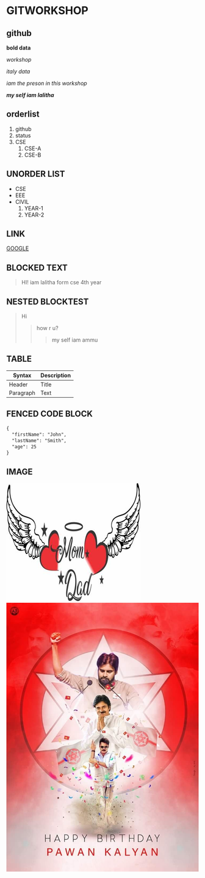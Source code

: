 # GITWORKSHOP
## github

**bold data**

_workshop_

*italy data*

*iam the preson in this workshop*

_**my self iam lalitha**_

## orderlist
1. github
2. status
3. CSE
    1. CSE-A
    2. CSE-B
## UNORDER LIST
* CSE
* EEE
* CIVIL
    1. YEAR-1
    2. YEAR-2
## LINK
[GOOGLE](https://www.google.com)
## BLOCKED TEXT
> HI! iam lalitha form cse 4th year 
## NESTED BLOCKTEST
> Hi
>> how r u?
>>> my self iam ammu
## TABLE
| Syntax | Description |
| ----------- | ----------- |
| Header | Title |
| Paragraph | Text |
## FENCED CODE BLOCK
```
{
  "firstName": "John",
  "lastName": "Smith",
  "age": 25
}
```
## IMAGE
![alt test](https://github.com/singarilalitha/html/blob/main/v-298-voorkoms-original-imafmpfcgfwbhcbv.jpeg)
![alt test](https://github.com/singarilalitha/html/blob/main/715e47c3a58f1ce710b98ee219fd2035.jpg)
